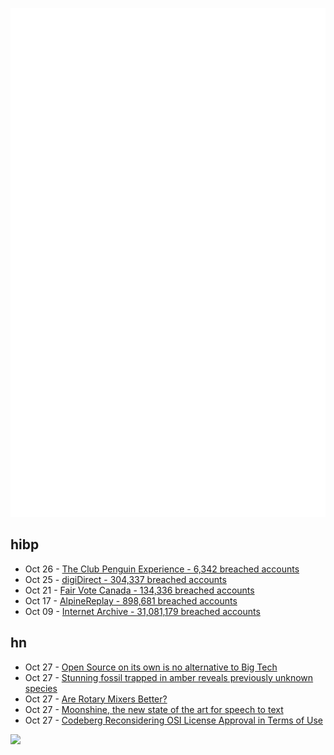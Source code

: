 ![Metrics](https://raw.githubusercontent.com/phixion/phixion/master/metrics.svg)

## hibp

<!--
for https://github.com/phixion/phixion/blob/main/.github/workflows/feeds.yml
-->
<!--START_SECTION:haveibeenpwnd-->
- Oct 26 - [The Club Penguin Experience - 6,342 breached accounts](https://haveibeenpwned.com/PwnedWebsites#TheClubPenguinExperience)
- Oct 25 - [digiDirect - 304,337 breached accounts](https://haveibeenpwned.com/PwnedWebsites#digiDirect)
- Oct 21 - [Fair Vote Canada - 134,336 breached accounts](https://haveibeenpwned.com/PwnedWebsites#FairVoteCanada)
- Oct 17 - [AlpineReplay - 898,681 breached accounts](https://haveibeenpwned.com/PwnedWebsites#AlpineReplay)
- Oct 09 - [Internet Archive - 31,081,179 breached accounts](https://haveibeenpwned.com/PwnedWebsites#InternetArchive)
<!--END_SECTION:haveibeenpwnd-->

## hn

<!--
for https://github.com/phixion/phixion/blob/main/.github/workflows/feeds.yml
-->
<!--START_SECTION:hn-->
- Oct 27 - [Open Source on its own is no alternative to Big Tech](https://berthub.eu/articles/posts/open-source-by-itself-is-no-alternative-for-big-tech/)
- Oct 27 - [Stunning fossil trapped in amber reveals previously unknown species](https://www.cnn.com/2024/10/24/science/firefly-fossil-mesozoic-bioluminescence-evolution/index.html)
- Oct 27 - [Are Rotary Mixers Better?](https://djmag.com/features/are-rotary-mixers-actually-better)
- Oct 27 - [Moonshine, the new state of the art for speech to text](https://petewarden.com/2024/10/21/introducing-moonshine-the-new-state-of-the-art-for-speech-to-text/)
- Oct 27 - [Codeberg Reconsidering OSI License Approval in Terms of Use](https://codeberg.org/Codeberg/Community/issues/1654)
<!--END_SECTION:hn-->

<!--
for https://yhype.me
-->
![](https://hit.yhype.me/github/profile?user_id=13013670)
